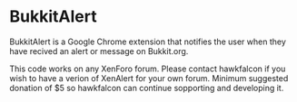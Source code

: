 BukkitAlert
===========

BukkitAlert is a Google Chrome extension that notifies the user when they have recived an alert or message on Bukkit.org. 

This code works on any XenForo forum. Please contact hawkfalcon if you wish to have a verion of XenAlert for your own forum. Minimum suggested donation of $5 so hawkfalcon can continue sopporting and developing it.
